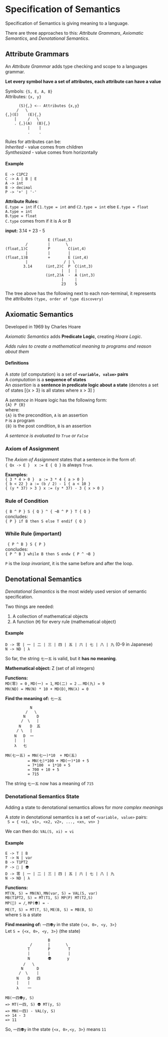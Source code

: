 # Specification of Semantics 
Specification of Semantics is giving meaning to a language. 

There are three approaches to this: *Attribute Grammars*, *Axiomatic Semantics*, and *Denotational Semantics*.

## Attribute Grammars 
An *Attribute Grammar* adds type checking and scope to a languages grammar. 

**Let every symbol have a set of attributes, each attribute can have a value** 
     
Symbols: `{S, E, A, B}`   
Attributes: `{x, y}`   

          (S){,} <-- Attributes {x,y}
         /   \
    {,}(E)    (E){,}
        |     /   \
        . {,}(A)  (B){,}
              |    |
              .    .  

Rules for attributes can be:   
*Inherited* - value comes from children    
*Synthesized* - value comes from horizontally  


#### Example 
`E -> C1PC2`   
`C -> A | B | E`     
`A -> int`   
`B -> decimal`   
`P -> '+' | '-'`   

**Attribute Rules:**   
`E.type = int` if `C1.type = int` and `C2.type = int` else `E.type = float`    
`A.type = int`   
`B.type = float`     
`C.type` comes from if it is A or B  

**input:** 3.14 + 23 - 5     

                       E (float,5)
             /         |       \
    (float,1)C         P        C(int,4)
             |         |        |
    (float,1)B         +        E (int,4)
             |                / | \   
            3.14      (int,2)C  P  C(int,3)      
                             |  |  |
                      (int,2)A  -  A (int,3)
                             |     |
                             23    5

The tree above has the following next to each non-terminal, it represents the attributes `(type, order of type discovery)`  


## Axiomatic Semantics 
Developed in 1969 by Charles Hoare 

*Axiomatic Semantics* adds **Predicate Logic**, creating *Hoare Logic*.    

*Adds rules to create a mathematical meaning to programs and reason about them*

#### Definitions 
A *state* (of computation) is a set of **`<variable, value>` pairs**    
A *computation* is a **sequence of states**   
An *assertion* is a **sentence in predicate logic about a state** (denotes a set of states [{x > 3} is all states where x > 3] )     

A *sentence* in Hoare logic has the following form:   
`{A} P {B}`   
where:   
`{A}` is the precondition, `A` is an assertion   
`P` is a program   
`{B}` is the post condition, `B` is an assertion    

*A sentence is evaluated to `True` or `False`*


### Axiom of Assignment 
The *Axiom of Assignment* states that a sentence in the form of:    
`{ Qx -> E }  x := E { Q }` is always `True`.

**Examples:**   
`{ 3 * 4 > 0 }  a := 3 * 4 { a > 0 }`  
`{ b < 22 } a := (b / 2) - 1 { a < 10 }`   
`{ (y * 37) > 3 } x := (y * 37) - 3 { x > 0 }`   


### Rule of Condition 
`{ B ^ P } S { Q } ^ { ¬B ^ P } T { Q }`  
concludes:   
`{ P } if B then S else T endif { Q }` 


### While Rule (important) 
` { P ^ B } S { P }`   
concludes:   
`{ P ^ B } while B then S endw { P ^ ¬B }`  

`P` is the *loop invariant*, it is the same before and after the loop. 



## Denotational Semantics 
*Denotational Semantics* is the most widely used version of semantic specification. 

Two things are needed: 
1. A collection of mathematical objects 
2. A function (`M`) for every rule (mathematical object) 

#### Example 
`D -> 零 | 一 | 二 | 三 | 四 | 五 | 六 | 七 | 八 | 九`  (0-9 in Japanese)   
`N -> ND | λ`   

So far, the string `七一五` is valid, but it **has no meaning**.

**Mathematical object:** Z (set of all integers)   

**Functions:**   
`MD(零) = 0` , `MD(一) = 1`, `MD(二) = 2` ... `MD(九) = 9`      
`MN(ND) = MN(N) * 10 + MD(D)`, `MN(λ) = 0`

**Find the meaning of:** `七一五`    
                 
               N 
             /   \
            N     D
           /  \   |    
          N    D  五
         / \   | 
        N   D  一
        |   |
        λ   七

    MN(七一五) = MN(七一)*10  + MD(五) 
              = MN(七)*100 + MD(一)*10 + 5
              = 7*100  + 1*10 + 5 
              = 700 + 10 + 5 
              = 715

The string `七一五` now has a meaning of `715`
 
 ### Denotational Semantics State 
 Adding a state to denotational semantics allows for *more complex meanings* 

A *state* in denotational semantics is a set of `<variable, value>` pairs:   
` S = { <x1, v1>, <x2, v2>, ..., <xn, vn> }`   

We can then do: 
`VAL(S, xi) = vi`  

#### Example  
`E -> T | B`   
`T -> N | var`   
`B -> T1PT2`   
`P -> 💩 | 👽`      
`D -> 零 | 一 | 二 | 三 | 四 | 五 | 六 | 七 | 八 | 九`    
`N -> ND | λ`  

**Functions:**   
`MT(N, S) = MN(N)`, `MN(var, S) = VAL(S, var)`    
`MB(T1PT2, S) = MT(T1, S) MP(P) MT(T2,S)`   
`MP(💩) = /`, `MP(👽) = -`    
`ME(T, S) = MT(T, S)`, `ME(B, S) = MB(B, S)`    
where `S` is a state 

**Find meaning of:** `一四👽y` in the state `{<x, 0>, <y, 3>}`    
Let `S = {<x, 0>, <y, 3>}` (the state) 

                       B
               /       |       \
              T        P        T
              |        |        | 
              N        👽       y 
            /   \     
           N      D 
          /  \    | 
         N    D   四
         |    | 
         λ    一  

    MB(一四👽y, S)
    => MT(一四, S) 👽 MT(y, S) 
    => MN(一四) - VAL(y, S) 
    => 14 - 3 
    => 11
So, `一四👽y` in the state `{<x, 0>,<y, 3>}` means `11`  

